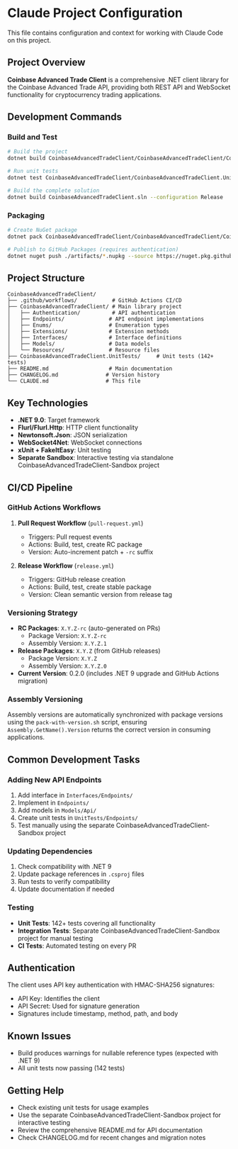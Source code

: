 # Claude Project Configuration

This file contains configuration and context for working with Claude Code on this project.

## Project Overview

**Coinbase Advanced Trade Client** is a comprehensive .NET client library for the Coinbase Advanced Trade API, providing both REST API and WebSocket functionality for cryptocurrency trading applications.

## Development Commands

### Build and Test
```bash
# Build the project
dotnet build CoinbaseAdvancedTradeClient/CoinbaseAdvancedTradeClient/CoinbaseAdvancedTradeClient.csproj --configuration Release

# Run unit tests
dotnet test CoinbaseAdvancedTradeClient/CoinbaseAdvancedTradeClient.UnitTests/CoinbaseAdvancedTradeClient.UnitTests.csproj --configuration Release

# Build the complete solution
dotnet build CoinbaseAdvancedTradeClient.sln --configuration Release
```

### Packaging
```bash
# Create NuGet package
dotnet pack CoinbaseAdvancedTradeClient/CoinbaseAdvancedTradeClient/CoinbaseAdvancedTradeClient.csproj --configuration Release --output ./artifacts

# Publish to GitHub Packages (requires authentication)
dotnet nuget push ./artifacts/*.nupkg --source https://nuget.pkg.github.com/PearlAegis/index.json --api-key YOUR_TOKEN
```

## Project Structure

```
CoinbaseAdvancedTradeClient/
├── .github/workflows/           # GitHub Actions CI/CD
├── CoinbaseAdvancedTradeClient/ # Main library project
│   ├── Authentication/          # API authentication
│   ├── Endpoints/              # API endpoint implementations
│   ├── Enums/                  # Enumeration types
│   ├── Extensions/             # Extension methods
│   ├── Interfaces/             # Interface definitions
│   ├── Models/                 # Data models
│   └── Resources/              # Resource files
├── CoinbaseAdvancedTradeClient.UnitTests/     # Unit tests (142+ tests)
├── README.md                   # Main documentation
├── CHANGELOG.md               # Version history
└── CLAUDE.md                  # This file
```

## Key Technologies

- **.NET 9.0**: Target framework
- **Flurl/Flurl.Http**: HTTP client functionality
- **Newtonsoft.Json**: JSON serialization
- **WebSocket4Net**: WebSocket connections
- **xUnit + FakeItEasy**: Unit testing
- **Separate Sandbox**: Interactive testing via standalone CoinbaseAdvancedTradeClient-Sandbox project

## CI/CD Pipeline

### GitHub Actions Workflows

1. **Pull Request Workflow** (`pull-request.yml`)
   - Triggers: Pull request events
   - Actions: Build, test, create RC package
   - Version: Auto-increment patch + `-rc` suffix

2. **Release Workflow** (`release.yml`)
   - Triggers: GitHub release creation
   - Actions: Build, test, create stable package
   - Version: Clean semantic version from release tag

### Versioning Strategy
- **RC Packages**: `X.Y.Z-rc` (auto-generated on PRs)
  - Package Version: `X.Y.Z-rc`
  - Assembly Version: `X.Y.Z.1`
- **Release Packages**: `X.Y.Z` (from GitHub releases)
  - Package Version: `X.Y.Z`
  - Assembly Version: `X.Y.Z.0`
- **Current Version**: 0.2.0 (includes .NET 9 upgrade and GitHub Actions migration)

### Assembly Versioning
Assembly versions are automatically synchronized with package versions using the `pack-with-version.sh` script, ensuring `Assembly.GetName().Version` returns the correct version in consuming applications.

## Common Development Tasks

### Adding New API Endpoints
1. Add interface in `Interfaces/Endpoints/`
2. Implement in `Endpoints/`
3. Add models in `Models/Api/`
4. Create unit tests in `UnitTests/Endpoints/`
5. Test manually using the separate CoinbaseAdvancedTradeClient-Sandbox project

### Updating Dependencies
1. Check compatibility with .NET 9
2. Update package references in `.csproj` files
3. Run tests to verify compatibility
4. Update documentation if needed

### Testing
- **Unit Tests**: 142+ tests covering all functionality
- **Integration Tests**: Separate CoinbaseAdvancedTradeClient-Sandbox project for manual testing
- **CI Tests**: Automated testing on every PR

## Authentication

The client uses API key authentication with HMAC-SHA256 signatures:
- API Key: Identifies the client
- API Secret: Used for signature generation
- Signatures include timestamp, method, path, and body

## Known Issues

- Build produces warnings for nullable reference types (expected with .NET 9)
- All unit tests now passing (142 tests)

## Getting Help

- Check existing unit tests for usage examples
- Use the separate CoinbaseAdvancedTradeClient-Sandbox project for interactive testing
- Review the comprehensive README.md for API documentation
- Check CHANGELOG.md for recent changes and migration notes